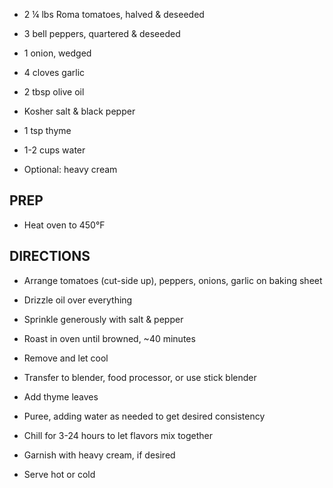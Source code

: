- 2 ¼ lbs Roma tomatoes, halved & deseeded

- 3 bell peppers, quartered & deseeded

- 1 onion, wedged

- 4 cloves garlic

- 2 tbsp olive oil

- Kosher salt & black pepper

- 1 tsp thyme

- 1-2 cups water

- Optional: heavy cream

## PREP

- Heat oven to 450°F

## DIRECTIONS

- Arrange tomatoes (cut-side up), peppers, onions, garlic on baking
    sheet

- Drizzle oil over everything

- Sprinkle generously with salt & pepper

- Roast in oven until browned, ~40 minutes

- Remove and let cool

- Transfer to blender, food processor, or use stick blender

- Add thyme leaves

- Puree, adding water as needed to get desired consistency

- Chill for 3-24 hours to let flavors mix together

- Garnish with heavy cream, if desired

- Serve hot or cold
